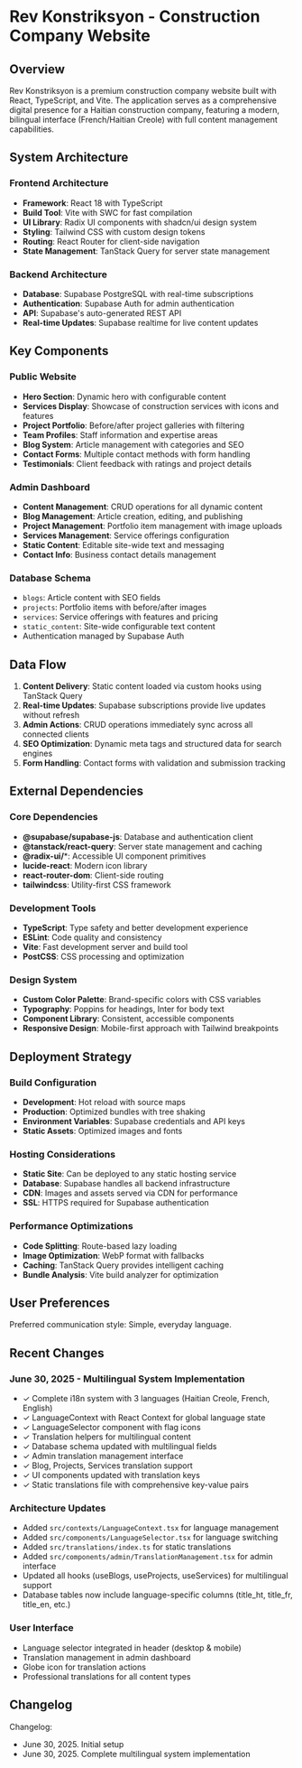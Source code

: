 # Rev Konstriksyon - Construction Company Website

## Overview

Rev Konstriksyon is a premium construction company website built with React, TypeScript, and Vite. The application serves as a comprehensive digital presence for a Haitian construction company, featuring a modern, bilingual interface (French/Haitian Creole) with full content management capabilities.

## System Architecture

### Frontend Architecture
- **Framework**: React 18 with TypeScript
- **Build Tool**: Vite with SWC for fast compilation
- **UI Library**: Radix UI components with shadcn/ui design system
- **Styling**: Tailwind CSS with custom design tokens
- **Routing**: React Router for client-side navigation
- **State Management**: TanStack Query for server state management

### Backend Architecture
- **Database**: Supabase PostgreSQL with real-time subscriptions
- **Authentication**: Supabase Auth for admin authentication
- **API**: Supabase's auto-generated REST API
- **Real-time Updates**: Supabase realtime for live content updates

## Key Components

### Public Website
- **Hero Section**: Dynamic hero with configurable content
- **Services Display**: Showcase of construction services with icons and features
- **Project Portfolio**: Before/after project galleries with filtering
- **Team Profiles**: Staff information and expertise areas
- **Blog System**: Article management with categories and SEO
- **Contact Forms**: Multiple contact methods with form handling
- **Testimonials**: Client feedback with ratings and project details

### Admin Dashboard
- **Content Management**: CRUD operations for all dynamic content
- **Blog Management**: Article creation, editing, and publishing
- **Project Management**: Portfolio item management with image uploads
- **Services Management**: Service offerings configuration
- **Static Content**: Editable site-wide text and messaging
- **Contact Info**: Business contact details management

### Database Schema
- `blogs`: Article content with SEO fields
- `projects`: Portfolio items with before/after images
- `services`: Service offerings with features and pricing
- `static_content`: Site-wide configurable text content
- Authentication managed by Supabase Auth

## Data Flow

1. **Content Delivery**: Static content loaded via custom hooks using TanStack Query
2. **Real-time Updates**: Supabase subscriptions provide live updates without refresh
3. **Admin Actions**: CRUD operations immediately sync across all connected clients
4. **SEO Optimization**: Dynamic meta tags and structured data for search engines
5. **Form Handling**: Contact forms with validation and submission tracking

## External Dependencies

### Core Dependencies
- **@supabase/supabase-js**: Database and authentication client
- **@tanstack/react-query**: Server state management and caching
- **@radix-ui/***: Accessible UI component primitives
- **lucide-react**: Modern icon library
- **react-router-dom**: Client-side routing
- **tailwindcss**: Utility-first CSS framework

### Development Tools
- **TypeScript**: Type safety and better development experience
- **ESLint**: Code quality and consistency
- **Vite**: Fast development server and build tool
- **PostCSS**: CSS processing and optimization

### Design System
- **Custom Color Palette**: Brand-specific colors with CSS variables
- **Typography**: Poppins for headings, Inter for body text
- **Component Library**: Consistent, accessible components
- **Responsive Design**: Mobile-first approach with Tailwind breakpoints

## Deployment Strategy

### Build Configuration
- **Development**: Hot reload with source maps
- **Production**: Optimized bundles with tree shaking
- **Environment Variables**: Supabase credentials and API keys
- **Static Assets**: Optimized images and fonts

### Hosting Considerations
- **Static Site**: Can be deployed to any static hosting service
- **Database**: Supabase handles all backend infrastructure
- **CDN**: Images and assets served via CDN for performance
- **SSL**: HTTPS required for Supabase authentication

### Performance Optimizations
- **Code Splitting**: Route-based lazy loading
- **Image Optimization**: WebP format with fallbacks
- **Caching**: TanStack Query provides intelligent caching
- **Bundle Analysis**: Vite build analyzer for optimization

## User Preferences

Preferred communication style: Simple, everyday language.

## Recent Changes

### June 30, 2025 - Multilingual System Implementation
- ✓ Complete i18n system with 3 languages (Haitian Creole, French, English)
- ✓ LanguageContext with React Context for global language state
- ✓ LanguageSelector component with flag icons
- ✓ Translation helpers for multilingual content
- ✓ Database schema updated with multilingual fields
- ✓ Admin translation management interface
- ✓ Blog, Projects, Services translation support
- ✓ UI components updated with translation keys
- ✓ Static translations file with comprehensive key-value pairs

### Architecture Updates
- Added `src/contexts/LanguageContext.tsx` for language management
- Added `src/components/LanguageSelector.tsx` for language switching
- Added `src/translations/index.ts` for static translations
- Added `src/components/admin/TranslationManagement.tsx` for admin interface
- Updated all hooks (useBlogs, useProjects, useServices) for multilingual support
- Database tables now include language-specific columns (title_ht, title_fr, title_en, etc.)

### User Interface
- Language selector integrated in header (desktop & mobile)
- Translation management in admin dashboard
- Globe icon for translation actions
- Professional translations for all content types

## Changelog

Changelog:
- June 30, 2025. Initial setup
- June 30, 2025. Complete multilingual system implementation